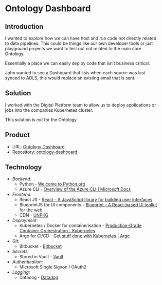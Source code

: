 # Ontology Dashboard

## Introduction

I wanted to explore how we can have host and run code not directly related to data pipelines. This could be things like our own developer tools or just playground projects we want to test out not related to the main core Ontology.

Essentially a place we can easily deploy code that isn’t business critical.

John wanted to see a Dashboard that lists when each source was last synced to ADLS, this would replace an existing email that is sent.

## Solution

I worked with the Digital Platform team to allow us to deploy applications or jobs into the companies Kubernetes cluster.

This solution is *not* for the Ontology

## Product

* URL: [Ontology Dashboard](https://ontology-dashboard.dev.maersk-digital.net/)
* Repository: [ontology-dashboard](https://bitbucket.org/maersk-analytics/ontology-dashboard/src/master/)

## Technology

* *Backend:*
	* Python - [Welcome to Python.org](https://www.python.org/)
	* Azure CLI  - [Overview of the Azure CLI | Microsoft Docs](https://docs.microsoft.com/en-us/cli/azure/?view=azure-cli-latest)
* *Frontend:*
	* React JS - [React – A JavaScript library for building user interfaces](https://reactjs.org/)
	* BlueprintJS for UI components - [Blueprint – A React-based UI toolkit for the web](https://blueprintjs.com/)
	* CDN - [UNPKG](https://unpkg.com/)
* *Deployment:*
	* Kubernetes / Docker for containerisation - [Production-Grade Container Orchestration - Kubernetes](https://kubernetes.io/)
	* Argo for CI/CD - [Get stuff done with Kubernetes | Argo](https://argoproj.github.io/)
* *Git:*
	* Bitbucket - [Bitbucket](https://bitbucket.org/dashboard/overview)
* *Secrets:*
	* Stored in Vault - [Vault](https://vault.maersk-digital.net/ui/)
* *Authentication:*
	* Microsoft Single Signon / OAuth2
* *Logging:*
	* Datadog - [Datadog](https://app.datadoghq.com/)
